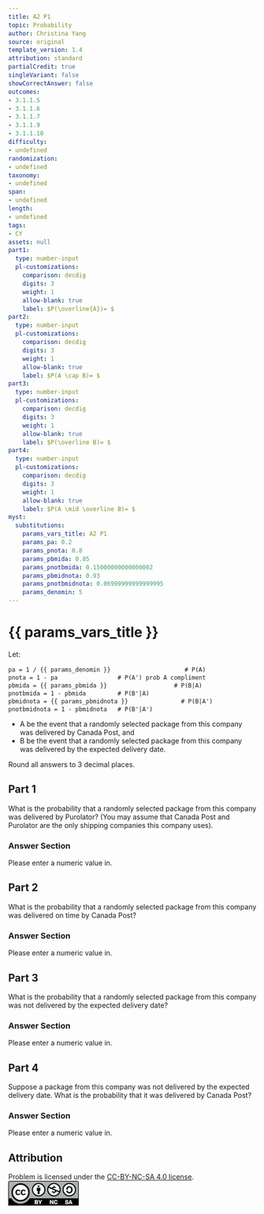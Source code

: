 ```yaml
---
title: A2 P1
topic: Probability
author: Christina Yang
source: original
template_version: 1.4
attribution: standard
partialCredit: true
singleVariant: false
showCorrectAnswer: false
outcomes:
- 3.1.1.5
- 3.1.1.6
- 3.1.1.7
- 3.1.1.9
- 3.1.1.10
difficulty:
- undefined
randomization:
- undefined
taxonomy:
- undefined
span:
- undefined
length:
- undefined
tags:
- CY
assets: null
part1:
  type: number-input
  pl-customizations:
    comparison: decdig
    digits: 3
    weight: 1
    allow-blank: true
    label: $P(\overline{A})= $
part2:
  type: number-input
  pl-customizations:
    comparison: decdig
    digits: 3
    weight: 1
    allow-blank: true
    label: $P(A \cap B)= $
part3:
  type: number-input
  pl-customizations:
    comparison: decdig
    digits: 3
    weight: 1
    allow-blank: true
    label: $P(\overline B)= $
part4:
  type: number-input
  pl-customizations:
    comparison: decdig
    digits: 3
    weight: 1
    allow-blank: true
    label: $P(A \mid \overline B)= $
myst:
  substitutions:
    params_vars_title: A2 P1
    params_pa: 0.2
    params_pnota: 0.8
    params_pbmida: 0.85
    params_pnotbmida: 0.15000000000000002
    params_pbmidnota: 0.93
    params_pnotbmidnota: 0.06999999999999995
    params_denomin: 5
---
```

# {{ params_vars_title }}
Let:

```
pa = 1 / {{ params_denomin }}                     # P(A)
pnota = 1 - pa                 # P(A') prob A compliment
pbmida = {{ params_pbmida }}                   # P(B|A)
pnotbmida = 1 - pbmida         # P(B'|A)
pbmidnota = {{ params_pbmidnota }}               # P(B|A')
pnotbmidnota = 1 - pbmidnota   # P(B'|A')
```

- A be the event that a randomly selected package from this company was delivered by Canada Post, and
- B be the event that a randomly selected package from this company was delivered by the expected delivery date.

Round all answers to 3 decimal places.

## Part 1

What is the probability that a randomly selected package from this company was delivered by Purolator? (You may assume that Canada Post and Purolator are the only shipping companies this company uses).

### Answer Section

Please enter a numeric value in.

## Part 2

What is the probability that a randomly selected package from this company was delivered on time by
Canada Post?

### Answer Section

Please enter a numeric value in.

## Part 3

What is the probability that a randomly selected package from this company was not delivered by the expected delivery date?

### Answer Section

Please enter a numeric value in.

## Part 4

Suppose a package from this company was not delivered by the expected delivery date. What is the probability that it was delivered by Canada Post?

### Answer Section

Please enter a numeric value in.

## Attribution

Problem is licensed under the [CC-BY-NC-SA 4.0 license](https://creativecommons.org/licenses/by-nc-sa/4.0/).<br> ![The Creative Commons 4.0 license requiring attribution-BY, non-commercial-NC, and share-alike-SA license.](https://raw.githubusercontent.com/firasm/bits/master/by-nc-sa.png)